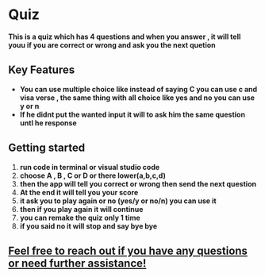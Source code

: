 # Quiz
**This is a quiz which has 4 questions and when you answer , it will tell youu if you are correct or wrong and ask you the next quetion**

## Key Features
+ **You can use multiple choice like instead of saying C you can use c and visa verse , the same thing with all choice like yes and no you can use y or n**
+ **If he didnt put the wanted input it will to ask him the same question untl he response**

## Getting started

1. **run code in terminal or visual studio code**
2. **choose A , B , C or D or there lower(a,b,c,d)**
3. **then the app will tell you correct or wrong then send the next question**
4. **At the end it will tell you your score**
5. **it ask you to play again or no (yes/y or no/n) you can use it**
6. **then if you play again it will continue**
7. **you can remake the quiz only 1 time**
8. **if you said no it will stop and say bye bye**

## [**Feel free to reach out if you have any questions or need further assistance!**](https://t.me/talkwithahmed/)
